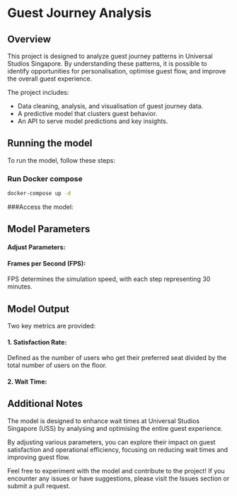 # Guest Journey Analysis

## Overview
This project is designed to analyze guest journey patterns in Universal Studios Singapore. By understanding these patterns, it is possible to identify opportunities for personalisation, optimise guest flow, and improve the overall guest experience.

The project includes:
- Data cleaning, analysis, and visualisation of guest journey data.
- A predictive model that clusters guest behavior.
- An API to serve model predictions and key insights.

## Running the model
To run the model, follow these steps:

### Run Docker compose
```bash
docker-compose up -d
```
###Access the model:

## Model Parameters

#### Adjust Parameters:


#### Frames per Second (FPS):
FPS determines the simulation speed, with each step representing 30 minutes.

## Model Output


Two key metrics are provided:

#### 1. Satisfaction Rate:
Defined as the number of users who get their preferred seat divided by the total number of users on the floor.

#### 2. Wait Time:

## Additional Notes

The  model is designed to enhance wait times at Universal Studios Singapore (USS) by analysing and optimising the entire guest experience.

By adjusting various parameters, you can explore their impact on guest satisfaction and operational efficiency, focusing on reducing wait times and improving guest flow.

Feel free to experiment with the model and contribute to the project! If you encounter any issues or have suggestions, please visit the Issues section or submit a pull request.
